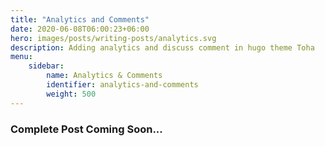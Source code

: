```yaml
---
title: "Analytics and Comments"
date: 2020-06-08T06:00:23+06:00
hero: images/posts/writing-posts/analytics.svg
description: Adding analytics and discuss comment in hugo theme Toha
menu:
    sidebar:
        name: Analytics & Comments
        identifier: analytics-and-comments
        weight: 500
---
```


### Complete Post Coming Soon...
